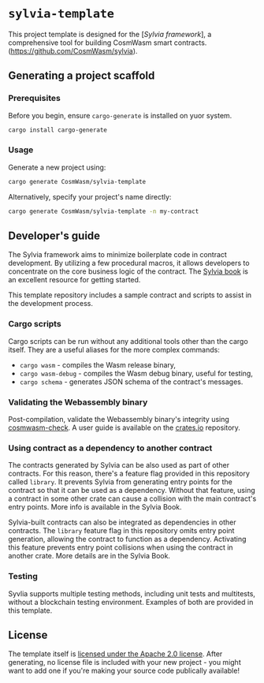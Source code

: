 # `sylvia-template`

This project template is designed for the [_Sylvia framework_], a comprehensive tool for building CosmWasm smart contracts.(https://github.com/CosmWasm/sylvia).

## Generating a project scaffold

### Prerequisites

Before you begin, ensure `cargo-generate` is installed on yuor system.

```sh
cargo install cargo-generate
```

### Usage

Generate a new project using:

```sh
cargo generate CosmWasm/sylvia-template
```

Alternatively, specify your project's name directly:

```sh
cargo generate CosmWasm/sylvia-template -n my-contract
```


## Developer's guide

The Sylvia framework aims to minimize boilerplate code in contract development. By utilizing a few procedural macros, it allows developers to concentrate on the core business logic of the contract. The [Sylvia book](https://cosmwasm.github.io/sylvia-book/) is an excellent resource for getting started.

This template repository includes a sample contract and scripts to assist in the development process.

### Cargo scripts

Cargo scripts can be run without any additional tools other than the cargo itself. They are a useful aliases for the more complex commands:
 * `cargo wasm` - compiles the Wasm release binary,
 * `cargo wasm-debug` - compiles the Wasm debug binary, useful for testing,
 * `cargo schema` - generates JSON schema of the contract's messages.


### Validating the Webassembly binary

Post-compilation, validate the Webassembly binary's integrity using [cosmwasm-check](https://crates.io/crates/cosmwasm-check). A user guide is available on the  [crates.io](crates.io) repository.


### Using contract as a dependency to another contract

The contracts generated by Sylvia can be also used as part of other contracts. For this reason, there's a feature flag provided in this repository called `library`. It prevents Sylvia from generating entry points for the contract so that it can be used as a dependency. Without that feature, using a contract in some other crate can cause a collision with the main contract's entry points. More info is available in the Sylvia Book.

Sylvia-built contracts can also be integrated as dependencies in other contracts. The `library` feature flag in this repository omits entry point generation, allowing the contract to function as a dependency. Activating this feature  prevents entry point collisions when using the contract in another crate. More details are in the Sylvia Book.

### Testing

Syvlia supports multiple testing methods, including unit tests and multitests, without a blockchain testing environment. Examples of both are provided in this template.


## License

The template itself is [licensed under the Apache 2.0 license](LICENSE). After generating, no license file is included with your new project - you might want to add one if you're making your source code publically available!
